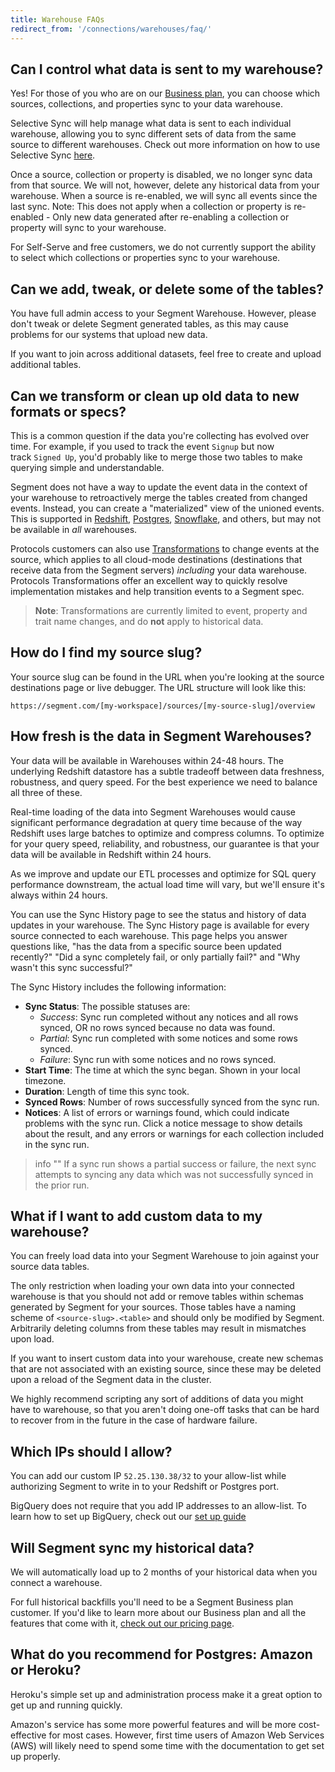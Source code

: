 ```yaml
---
title: Warehouse FAQs
redirect_from: '/connections/warehouses/faq/'
---
```


## Can I control what data is sent to my warehouse?

Yes! For those of you who are on our [Business plan](https://segment.com/pricing), you can choose which sources, collections, and properties sync to your data warehouse.

Selective Sync will help manage what data is sent to each individual warehouse, allowing you to sync different sets of data from the same source to different warehouses. Check out more information on how to use Selective Sync [here](https://segment.com/docs/guides/filtering-data/#warehouse-selective-sync).

Once a source, collection or property is disabled, we no longer sync data from that source. We will not, however, delete any historical data from your warehouse. When a source is re-enabled, we will sync all events since the last sync. Note: This does not apply when a collection or property is re-enabled - Only new data generated after re-enabling a collection or property will sync to your warehouse.

For Self-Serve and free customers, we do not currently support the ability to select which collections or properties sync to your warehouse.


## Can we add, tweak, or delete some of the tables?

You have full admin access to your Segment Warehouse. However, please don't tweak or delete Segment generated tables, as this may cause problems for our systems that upload new data.

If you want to join across additional datasets, feel free to create and upload additional tables.

## Can we transform or clean up old data to new formats or specs?

This is a common question if the data you're collecting has evolved over time. For example, if you used to track the event `Signup` but now track `Signed Up`, you'd probably like to merge those two tables to make querying simple and understandable.

Segment does not have a way to update the event data in the context of your warehouse to retroactively merge the tables created from changed events. Instead, you can create a "materialized" view of the unioned events. This is supported in [Redshift](https://docs.aws.amazon.com/redshift/latest/dg/r_CREATE_VIEW.html), [Postgres](https://www.postgresql.org/docs/9.3/rules-materializedviews.html), [Snowflake](https://docs.snowflake.net/manuals/sql-reference/sql/create-view.html), and others, but may not be available in _all_ warehouses.

Protocols customers can also use [Transformations](/docs/protocols/transform/) to change events at the source, which applies to all cloud-mode destinations (destinations that receive data from the Segment servers) _including_ your data warehouse. Protocols Transformations offer an excellent way to quickly resolve implementation mistakes and help transition events to a Segment spec.

> **Note**: Transformations are currently limited to event, property and trait name changes, and do **not** apply to historical data.


## How do I find my source slug?

Your source slug can be found in the URL when you're looking at the source destinations page or live debugger. The URL structure will look like this:

`https://segment.com/[my-workspace]/sources/[my-source-slug]/overview`

## How fresh is the data in Segment Warehouses?

Your data will be available in Warehouses within 24-48 hours. The underlying Redshift datastore has a subtle tradeoff between data freshness, robustness, and query speed. For the best experience we need to balance all three of these.

Real-time loading of the data into Segment Warehouses would cause significant performance degradation at query time because of the way Redshift uses large batches to optimize and compress columns. To optimize for your query speed, reliability, and robustness, our guarantee is that your data will be available in Redshift within 24 hours.

As we improve and update our ETL processes and optimize for SQL query performance downstream, the actual load time will vary, but we'll ensure it's always within 24 hours.

You can use the Sync History page to see the status and history of data updates in your warehouse. The Sync History page is available for every source connected to each warehouse. This page helps you answer questions like, "has the data from a specific source been updated recently?" "Did a sync completely fail, or only partially fail?" and "Why wasn't this sync successful?"

The Sync History includes the following information:
- **Sync Status**: The possible statuses are:
  - _Success_: Sync run completed without any notices and all rows synced, OR no rows synced because no data was found.
  - _Partial_: Sync run completed with some notices and some rows synced.
  - _Failure_: Sync run with some notices and no rows synced.
- **Start Time**: The time at which the sync began. Shown in your local timezone.
- **Duration**: Length of time this sync took.
- **Synced Rows**: Number of rows successfully synced from the sync run.
- **Notices**: A list of errors or warnings found, which could indicate problems with the sync run. Click a notice message to show details about the result, and any errors or warnings for each collection included in the sync run.

> info ""
> If a sync run shows a partial success or failure, the next sync attempts to syncing any data which was not successfully synced in the prior run.


## What if I want to add custom data to my warehouse?

You can freely load data into your Segment Warehouse to join against your source data tables.

The only restriction when loading your own data into your connected warehouse is that you should not add or remove tables within schemas generated by Segment for your sources. Those tables have a naming scheme of `<source-slug>.<table>` and should only be modified by Segment. Arbitrarily deleting columns from these tables may result in mismatches upon load.

If you want to insert custom data into your warehouse, create new schemas that are not associated with an existing source, since these may be deleted upon a reload of the Segment data in the cluster.

We highly recommend scripting any sort of additions of data you might have to warehouse, so that you aren't doing one-off tasks that can be hard to recover from in the future in the case of hardware failure.

## Which IPs should I allow?

You can add our custom IP `52.25.130.38/32` to your allow-list while authorizing Segment to write in to your Redshift or Postgres port.

BigQuery does not require that you add IP addresses to an allow-list. To learn how to set up BigQuery, check out our [set up guide](https://segment.com/docs/connections/storage/catalog/bigquery/#getting-started)


## Will Segment sync my historical data?

We will automatically load up to 2 months of your historical data when you connect a warehouse.

For full historical backfills you'll need to be a Segment Business plan customer. If you'd like to learn more about our Business plan and all the features that come with it, [check out our pricing page](https://segment.com/pricing).

## What do you recommend for Postgres: Amazon or Heroku?

Heroku's simple set up and administration process make it a great option to get up and running quickly.

Amazon's service has some more powerful features and will be more cost-effective for most cases. However, first time users of Amazon Web Services (AWS) will likely need to spend some time with the documentation to get set up properly.
